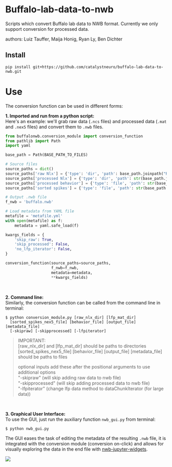 # Buffalo-lab-data-to-nwb
Scripts which convert Buffalo lab data to NWB format. Currently we only support conversion for processed data.

authors: Luiz Tauffer, Maija Honig, Ryan Ly, Ben Dichter

## Install

```
pip install git+https://github.com/catalystneuro/buffalo-lab-data-to-nwb.git
```

# Use
The conversion function can be used in different forms:

**1. Imported and run from a python script:** <br/>
Here's an example: we'll grab raw data (`.ncs` files) and processed data (`.mat` and `.nex5` files) and convert them to `.nwb` files.
```python
from buffalonwb.conversion_module import conversion_function
from pathlib import Path
import yaml

base_path = Path(BASE_PATH_TO_FILES)

# Source files
source_paths = dict()
source_paths['raw Nlx'] = {'type': 'dir', 'path': base_path.joinpath("RawNlxCSCs")}
source_paths['processed Nlx'] = {'type': 'dir', 'path': str(base_path.joinpath('ProcessedNlxData'))}
source_paths['processed behavior'] = {'type': 'file', 'path': str(base_path.joinpath('ProcessedBehavior/MatFile_2017-04-27_11-41-21.mat'))}
source_paths['sorted spikes'] = {'type': 'file', 'path': str(base_path.joinpath('SortedSpikes/2017-04-27_11-41-21_sorted.nex5'))}

# Output .nwb file
f_nwb = 'buffalo.nwb'

# Load metadata from YAML file
metafile = 'metafile.yml'
with open(metafile) as f:
    metadata = yaml.safe_load(f)

kwargs_fields = {
    'skip_raw': True,
    'skip_processed': False,
    'no_lfp_iterator': False,
}

conversion_function(source_paths=source_paths,
                    f_nwb=f_nwb,
                    metadata=metadata,
                    **kwargs_fields)

```
<br/>

**2. Command line:** <br/>
Similarly, the conversion function can be called from the command line in terminal:
```
$ python conversion_module.py [raw_nlx_dir] [lfp_mat_dir]
  [sorted_spikes_nex5_file] [behavior_file] [output_file] [metadata_file]
  [-skipraw] [-skipprocessed] [-lfpiterator]
```

> IMPORTANT:  <br/>
> [raw_nlx_dir] and [lfp_mat_dir] should be paths to directories  <br/>
> [sorted_spikes_nex5_file] [behavior_file] [output_file] [metadata_file] should be paths to files  <br/>
>
> optional inputs
> add these after the positional arguments to use additional options <br/>
> "-skipraw" (will skip adding raw data to nwb file) <br/>
> "-skipprocessed" (will skip adding processed data to nwb file) <br/>
> "-lfpiterator" (change lfp data method to dataChunkIterator (for large data)) <br/>

<br/>

**3. Graphical User Interface:** <br/>
To use the GUI, just run the auxiliary function `nwb_gui.py` from terminal:
```
$ python nwb_gui.py
```
The GUI eases the task of editing the metadata of the resulting `.nwb` file, it is integrated with the conversion module (conversion on-click) and allows for visually exploring the data in the end file with [nwb-jupyter-widgets](https://github.com/NeurodataWithoutBorders/nwb-jupyter-widgets).

![](media/gif_gui_buffalo.gif)
